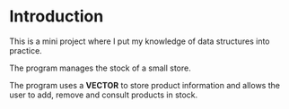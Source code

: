 # Introduction 

This is a mini project where I put my knowledge of data structures into practice.

The program manages the stock of a small store.

The program uses a **VECTOR** to store product information and allows the user to add, remove and consult products in stock.
